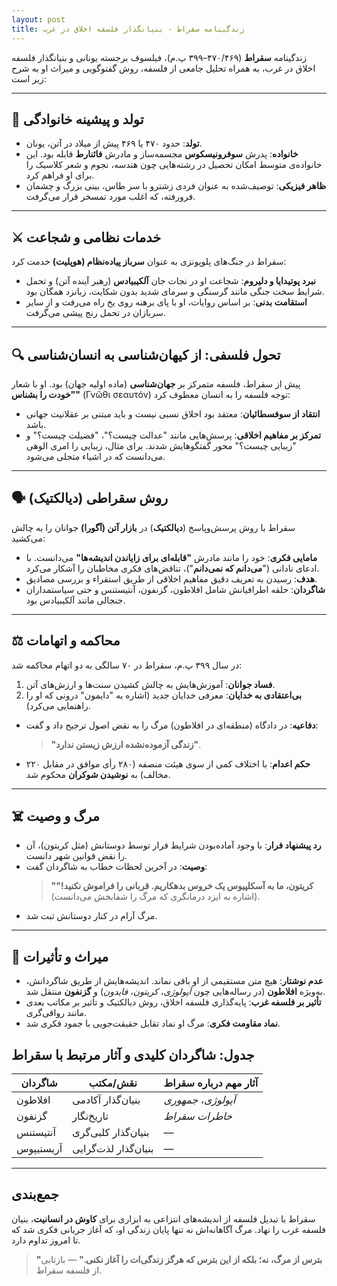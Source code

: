 ```yaml
---
layout: post
title: زندگینامه سقراط - بنیانگذار فلسفه اخلاق در غرب
---
```


زندگینامه **سقراط** (۴۷۰/۴۶۹–۳۹۹ پ.م)، فیلسوف برجسته یونانی و بنیانگذار فلسفه اخلاق در غرب، به همراه تحلیل جامعی از فلسفه، روش گفتوگویی و میراث او به شرح زیر است:

---

## 💫 تولد و پیشینه خانوادگی
- **تولد**: حدود ۴۷۰ یا ۴۶۹ پیش از میلاد در آتن، یونان.
- **خانواده**: پدرش **سوفرونیسکوس** مجسمه‌ساز و مادرش **فائنارط** قابله بود. این خانواده‌ی متوسط امکان تحصیل در رشته‌هایی چون هندسه، نجوم و شعر کلاسیک را برای او فراهم کرد.
- **ظاهر فیزیکی**: توصیف‌شده به عنوان فردی زشترو با سر طاس، بینی بزرگ و چشمان فرورفته، که اغلب مورد تمسخر قرار می‌گرفت.

---

## ⚔️ خدمات نظامی و شجاعت
سقراط در جنگ‌های پلوپونزی به عنوان **سرباز پیاده‌نظام (هوپلیت)** خدمت کرد:
- **نبرد پوتیدایا و دلیروم**: شجاعت او در نجات جان **آلکیبیادس** (رهبر آینده آتن) و تحمل شرایط سخت جنگی مانند گرسنگی و سرمای شدید بدون شکایت، زبانزد همگان بود.
- **استقامت بدنی**: بر اساس روایات، او با پای برهنه روی یخ راه می‌رفت و از سایر سربازان در تحمل رنج پیشی می‌گرفت.

---

## 🔍 تحول فلسفی: از کیهان‌شناسی به انسان‌شناسی
پیش از سقراط، فلسفه متمرکز بر **جهان‌شناسی** (ماده اولیه جهان) بود. او با شعار **"خودت را بشناس"** (Γνῶθι σεαυτόν) توجه فلسفه را به انسان معطوف کرد:
- **انتقاد از سوفسطائیان**: معتقد بود اخلاق نسبی نیست و باید مبتنی بر عقلانیت جهانی باشد.
- **تمرکز بر مفاهیم اخلاقی**: پرسش‌هایی مانند "عدالت چیست؟"، "فضیلت چیست؟" و "زیبایی چیست؟" محور گفتگوهایش شدند. برای مثال، زیبایی را امری الوهی می‌دانست که در اشیاء متجلی می‌شود.

---

## 🗣️ روش سقراطی (دیالکتیک)
سقراط با روش پرسش‌وپاسخ (**دیالکتیک**) در **بازار آتن (آگورا)** جوانان را به چالش می‌کشید:
- **مامایی فکری**: خود را مانند مادرش **"قابله‌ای برای زایاندن اندیشه‌ها"** می‌دانست. با ادعای نادانی ("**می‌دانم که نمی‌دانم**")، تناقض‌های فکری مخاطبان را آشکار می‌کرد.
- **هدف**: رسیدن به تعریف دقیق مفاهیم اخلاقی از طریق استقراء و بررسی مصادیق.
- **شاگردان**: حلقه اطرافیانش شامل افلاطون، گزنفون، آنتیستنس و حتی سیاستمداران جنجالی مانند آلکیبیادس بود.

---

## ⚖️ محاکمه و اتهامات
در سال ۳۹۹ پ.م، سقراط در ۷۰ سالگی به دو اتهام محاکمه شد:
1. **فساد جوانان**: آموزش‌هایش به چالش کشیدن سنت‌ها و ارزش‌های آتن.
2. **بی‌اعتقادی به خدایان**: معرفی خدایان جدید (اشاره به "دایمون" درونی که او را راهنمایی می‌کرد).
- **دفاعیه**: در دادگاه (منطقه‌ای در افلاطون) مرگ را به نقض اصول ترجیح داد و گفت:  
  > **"زندگی آزموده‌نشده ارزش زیستن ندارد"**.
- **حکم اعدام**: با اختلاف کمی از سوی هیئت منصفه (۲۸۰ رأی موافق در مقابل ۲۲۰ مخالف) به **نوشیدن شوکران** محکوم شد.

---

## ☠️ مرگ و وصیت
- **رد پیشنهاد فرار**: با وجود آماده‌بودن شرایط فرار توسط دوستانش (مثل کریتون)، آن را نقض قوانین شهر دانست.
- **وصیت**: در آخرین لحظات خطاب به شاگردان گفت:  
  > **"کریتون، ما به آسکلپیوس یک خروس بدهکاریم. قربانی را فراموش نکنید!"** (اشاره به ایزد درمانگری که مرگ را شفابخش می‌دانست).
- مرگ آرام در کنار دوستانش ثبت شد.

---

## 📜 میراث و تأثیرات
- **عدم نوشتار**: هیچ متن مستقیمی از او باقی نماند. اندیشه‌هایش از طریق شاگردانش، به‌ویژه **افلاطون** (در رساله‌هایی چون *آپولوژی*، *کریتون*، *فایدون*) و **گزنفون** منتقل شد.
- **تأثیر بر فلسفه غرب**: پایه‌گذاری فلسفه اخلاق، روش دیالکتیک و تأثیر بر مکاتب بعدی مانند رواقی‌گری.
- **نماد مقاومت فکری**: مرگ او نماد تقابل حقیقت‌جویی با جمود فکری شد.

## جدول: شاگردان کلیدی و آثار مرتبط با سقراط

| شاگردان      | نقش/مکتب          | آثار مهم درباره سقراط       |
|--------------|-------------------|----------------------------|
| افلاطون      | بنیان‌گذار آکادمی | *آپولوژی*، *جمهوری*       |
| گزنفون       | تاریخ‌نگار        | *خاطرات سقراط*            |
| آنتیستنس     | بنیان‌گذار کلبی‌گری | —                          |
| آریستیپوس    | بنیان‌گذار لذت‌گرایی | —                          |

---

## جمع‌بندی
سقراط با تبدیل فلسفه از اندیشه‌های انتزاعی به ابزاری برای **کاوش در انسانیت**، بنیان فلسفه غرب را نهاد. مرگ آگاهانه‌اش نه تنها پایان زندگی او، که آغاز جریانی فکری شد که تا امروز تداوم دارد.  
> **"بترس از مرگ، نه؛ بلکه از این بترس که هرگز زندگی‌ات را آغاز نکنی."** — بازتابی از فلسفه سقراط.
